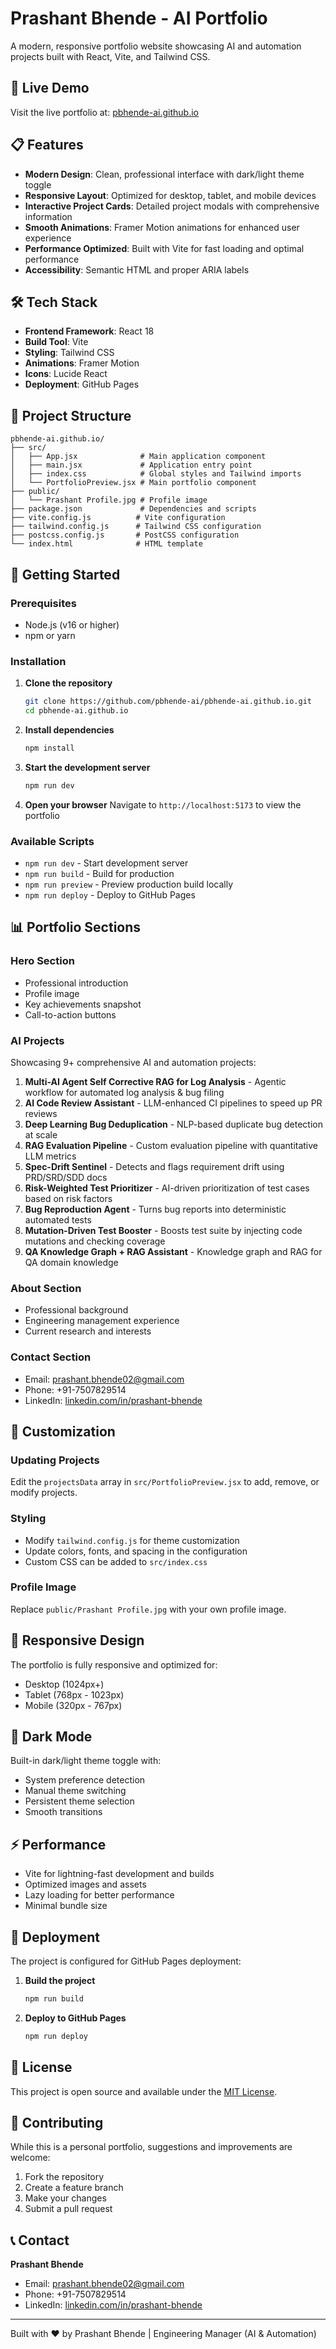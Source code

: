 # Prashant Bhende - AI Portfolio

A modern, responsive portfolio website showcasing AI and automation projects built with React, Vite, and Tailwind CSS.

## 🚀 Live Demo

Visit the live portfolio at: [pbhende-ai.github.io](https://pbhende-ai.github.io)

## 📋 Features

- **Modern Design**: Clean, professional interface with dark/light theme toggle
- **Responsive Layout**: Optimized for desktop, tablet, and mobile devices
- **Interactive Project Cards**: Detailed project modals with comprehensive information
- **Smooth Animations**: Framer Motion animations for enhanced user experience
- **Performance Optimized**: Built with Vite for fast loading and optimal performance
- **Accessibility**: Semantic HTML and proper ARIA labels

## 🛠️ Tech Stack

- **Frontend Framework**: React 18
- **Build Tool**: Vite
- **Styling**: Tailwind CSS
- **Animations**: Framer Motion
- **Icons**: Lucide React
- **Deployment**: GitHub Pages

## 📁 Project Structure

```
pbhende-ai.github.io/
├── src/
│   ├── App.jsx              # Main application component
│   ├── main.jsx             # Application entry point
│   ├── index.css            # Global styles and Tailwind imports
│   └── PortfolioPreview.jsx # Main portfolio component
├── public/
│   └── Prashant Profile.jpg # Profile image
├── package.json             # Dependencies and scripts
├── vite.config.js          # Vite configuration
├── tailwind.config.js      # Tailwind CSS configuration
├── postcss.config.js       # PostCSS configuration
└── index.html              # HTML template
```

## 🚀 Getting Started

### Prerequisites

- Node.js (v16 or higher)
- npm or yarn

### Installation

1. **Clone the repository**
   ```bash
   git clone https://github.com/pbhende-ai/pbhende-ai.github.io.git
   cd pbhende-ai.github.io
   ```

2. **Install dependencies**
   ```bash
   npm install
   ```

3. **Start the development server**
   ```bash
   npm run dev
   ```

4. **Open your browser**
   Navigate to `http://localhost:5173` to view the portfolio

### Available Scripts

- `npm run dev` - Start development server
- `npm run build` - Build for production
- `npm run preview` - Preview production build locally
- `npm run deploy` - Deploy to GitHub Pages

## 📊 Portfolio Sections

### Hero Section
- Professional introduction
- Profile image
- Key achievements snapshot
- Call-to-action buttons

### AI Projects
Showcasing 9+ comprehensive AI and automation projects:

1. **Multi-AI Agent Self Corrective RAG for Log Analysis** - Agentic workflow for automated log analysis & bug filing
2. **AI Code Review Assistant** - LLM-enhanced CI pipelines to speed up PR reviews
3. **Deep Learning Bug Deduplication** - NLP-based duplicate bug detection at scale
4. **RAG Evaluation Pipeline** - Custom evaluation pipeline with quantitative LLM metrics
5. **Spec-Drift Sentinel** - Detects and flags requirement drift using PRD/SRD/SDD docs
6. **Risk-Weighted Test Prioritizer** - AI-driven prioritization of test cases based on risk factors
7. **Bug Reproduction Agent** - Turns bug reports into deterministic automated tests
8. **Mutation-Driven Test Booster** - Boosts test suite by injecting code mutations and checking coverage
9. **QA Knowledge Graph + RAG Assistant** - Knowledge graph and RAG for QA domain knowledge

### About Section
- Professional background
- Engineering management experience
- Current research and interests

### Contact Section
- Email: prashant.bhende02@gmail.com
- Phone: +91-7507829514
- LinkedIn: [linkedin.com/in/prashant-bhende](https://linkedin.com/in/prashant-bhende)

## 🎨 Customization

### Updating Projects
Edit the `projectsData` array in `src/PortfolioPreview.jsx` to add, remove, or modify projects.

### Styling
- Modify `tailwind.config.js` for theme customization
- Update colors, fonts, and spacing in the configuration
- Custom CSS can be added to `src/index.css`

### Profile Image
Replace `public/Prashant Profile.jpg` with your own profile image.

## 📱 Responsive Design

The portfolio is fully responsive and optimized for:
- Desktop (1024px+)
- Tablet (768px - 1023px)
- Mobile (320px - 767px)

## 🌙 Dark Mode

Built-in dark/light theme toggle with:
- System preference detection
- Manual theme switching
- Persistent theme selection
- Smooth transitions

## ⚡ Performance

- Vite for lightning-fast development and builds
- Optimized images and assets
- Lazy loading for better performance
- Minimal bundle size

## 🚀 Deployment

The project is configured for GitHub Pages deployment:

1. **Build the project**
   ```bash
   npm run build
   ```

2. **Deploy to GitHub Pages**
   ```bash
   npm run deploy
   ```

## 📄 License

This project is open source and available under the [MIT License](LICENSE).

## 🤝 Contributing

While this is a personal portfolio, suggestions and improvements are welcome:

1. Fork the repository
2. Create a feature branch
3. Make your changes
4. Submit a pull request

## 📞 Contact

**Prashant Bhende**
- Email: prashant.bhende02@gmail.com
- Phone: +91-7507829514
- LinkedIn: [linkedin.com/in/prashant-bhende](https://linkedin.com/in/prashant-bhende)

---

Built with ❤️ by Prashant Bhende | Engineering Manager (AI & Automation)
